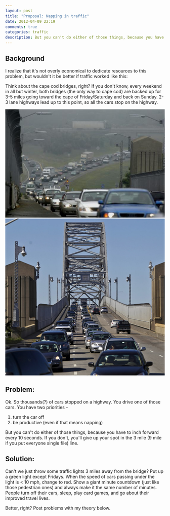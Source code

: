 ```yaml
---
layout: post
title: "Proposal: Napping in traffic"
date: 2012-04-09 22:19
comments: true
categories: traffic
description: But you can't do either of those things, because you have to inch forward every 10 seconds. If you don't, you'll give up your spot in the 3 mile (9 mile if you put everyone single file) line.
---
```

## Background
I realize that it's not overly economical to dedicate resources to this problem, but wouldn't it be better if traffic worked like this:

Think about the cape cod bridges, right? If you don't know, every weekend in all but winter, both bridges (the only way to cape cod) are backed up for 3-5 miles going toward the cape of Friday/Saturday and back on Sunday. 2-3 lane highways lead up to this point, so all the cars stop on the highway.

![cars in traffic](/images/napping-in-traffic-1.jpeg)
![traffic on bridge](/images/napping-in-traffic.jpeg)

## Problem:

Ok. So thousands(?) of cars stopped on a highway. You drive one of those cars. You have two priorities -

1. turn the car off
1. be productive (even if that means napping)

But you can't do either of those things, because you have to inch forward every 10 seconds. If you don't, you'll give up your spot in the 3 mile (9 mile if you put everyone single file) line.



## Solution:

Can't we just throw some traffic lights 3 miles away from the bridge? Put up a green light except Fridays. When the speed of cars passing under the light is < 10 mph, change to red. Show a giant minute countdown (just like those pedestrian ones) and always make it the same number of minutes. People turn off their cars, sleep, play card games, and go about their improved travel lives.



Better, right? Post problems with my theory below.
